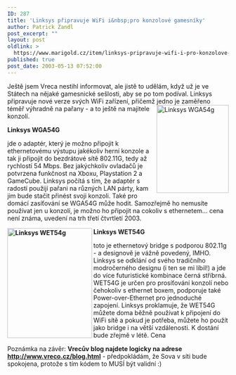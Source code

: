 ```yaml
---
ID: 287
title: 'Linksys připravuje WiFi i&nbsp;pro konzolové gamesníky'
author: Patrick Zandl
post_excerpt: ""
layout: post
oldlink: >
  https://www.marigold.cz/item/linksys-pripravuje-wifi-i-pro-konzolove-gamesniky
published: true
post_date: 2003-05-13 07:52:00
---
```

<p>
Ještě jsem Vreca nestihl informovat, ale jistě to udělám, když už je ve Státech na nějaké gamesnické sešlosti, aby se po tom podíval. Linksys připravuje nové verze svých WiFi zařízení, přičemž jedno je zaměřeno téměř výhradně na pařany - a to ještě na majitele <IMG height=200 alt="Linksys WGA54g" src="http://www.marigold.cz/grafika/linksyswga54g.jpg" width=164 align=right>konzolí. </p>

<p>
<STRONG>Linksys WGA54G</STRONG></p>

<p>
jde o adaptér, který je možno připojit k ethernetovému výstupu jakékoliv herní konzole a tak ji připojit do bezdrátové sítě 802.11G, tedy až rychlostí 54 Mbps. Bez jakýchkoliv ovladačů je potvrzena funkčnost na Xboxu, Playstation 2 a GameCube. Linksys počítá s tím, že adaptér s radostí použijí pařani na různých LAN párty, kam jim bude stačit přinést svoji konzoli. Také pro domácí zasíťování se WGA54G může hodit. Samozřejmě ho nemusíte používat jen u konzolí, je možno ho připojit na cokoliv s ethernetem... cena není známa, uvedení na trh třetí čtvrtletí 2003. </p>

<p>
<STRONG><IMG height=250 alt="Linksys WET54g" src="http://www.marigold.cz/grafika/linksyswet54g.jpg" width=193 align=left>Linksys WET54G</STRONG></p>

<p>
toto je ethernetový bridge s podporou 802.11g - a designově je vážně povedený, IMHO. Linksys se odklání od svého tradičního modročerného designu (i ten se mi líbil!) a jde do více futuristické kombinace černá stříbrná. WET54G je určen pro prosíťování konzolí nebo čehokoliv s ethernet boxem, podporuje také Power-over-Ethernet pro jednoduché zapojení. Linksys proklamuje, že WET54G můžete doma běžně používat k připojení do WiFi sítě a pokud je potřeba, můžete ho použít jako bridge i na větší vzdálenosti. K dostání bude zřejmě v létě. Cena</p>

<p>
Poznámka na závěr: <STRONG>Vrecův blog najdete logicky na adrese </STRONG><A href="http://www.vreco.cz/blog.html"><STRONG>http://www.vreco.cz/blog.html</STRONG></A>&#160;- předpokládám, že Sova v síti bude spokojena, protože s tím kódem to MUSÍ být validní :)</p>

